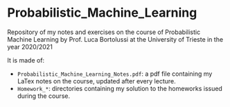 # Probabilistic_Machine_Learning
Repository of my notes and exercises on the course of Probabilistic Machine Learning by Prof. Luca Bortolussi at the University of Trieste in the year 2020/2021

It is made of:

- `Probabilistic_Machine_Learning_Notes.pdf`: a pdf file containing my LaTex notes on the course, updated after every lecture.
- `Homework_*`: directories containing my solution to the homeworks issued during the course.
